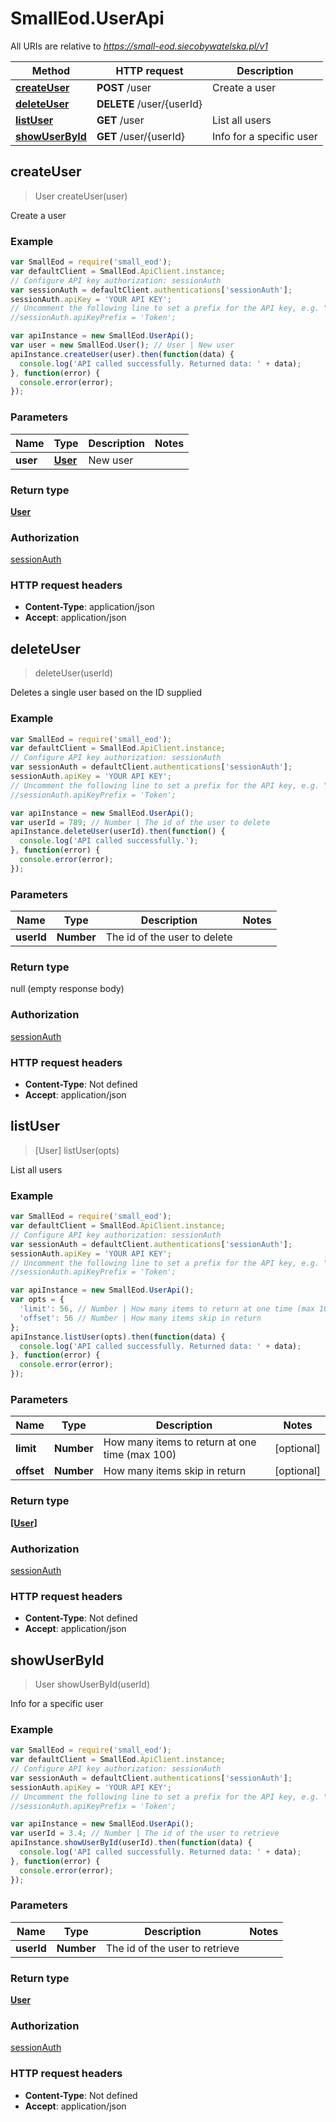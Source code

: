 # SmallEod.UserApi

All URIs are relative to *https://small-eod.siecobywatelska.pl/v1*

Method | HTTP request | Description
------------- | ------------- | -------------
[**createUser**](UserApi.md#createUser) | **POST** /user | Create a user
[**deleteUser**](UserApi.md#deleteUser) | **DELETE** /user/{userId} | 
[**listUser**](UserApi.md#listUser) | **GET** /user | List all users
[**showUserById**](UserApi.md#showUserById) | **GET** /user/{userId} | Info for a specific user



## createUser

> User createUser(user)

Create a user

### Example

```javascript
var SmallEod = require('small_eod');
var defaultClient = SmallEod.ApiClient.instance;
// Configure API key authorization: sessionAuth
var sessionAuth = defaultClient.authentications['sessionAuth'];
sessionAuth.apiKey = 'YOUR API KEY';
// Uncomment the following line to set a prefix for the API key, e.g. "Token" (defaults to null)
//sessionAuth.apiKeyPrefix = 'Token';

var apiInstance = new SmallEod.UserApi();
var user = new SmallEod.User(); // User | New user
apiInstance.createUser(user).then(function(data) {
  console.log('API called successfully. Returned data: ' + data);
}, function(error) {
  console.error(error);
});

```

### Parameters



Name | Type | Description  | Notes
------------- | ------------- | ------------- | -------------
 **user** | [**User**](User.md)| New user | 

### Return type

[**User**](User.md)

### Authorization

[sessionAuth](../README.md#sessionAuth)

### HTTP request headers

- **Content-Type**: application/json
- **Accept**: application/json


## deleteUser

> deleteUser(userId)



Deletes a single user based on the ID supplied

### Example

```javascript
var SmallEod = require('small_eod');
var defaultClient = SmallEod.ApiClient.instance;
// Configure API key authorization: sessionAuth
var sessionAuth = defaultClient.authentications['sessionAuth'];
sessionAuth.apiKey = 'YOUR API KEY';
// Uncomment the following line to set a prefix for the API key, e.g. "Token" (defaults to null)
//sessionAuth.apiKeyPrefix = 'Token';

var apiInstance = new SmallEod.UserApi();
var userId = 789; // Number | The id of the user to delete
apiInstance.deleteUser(userId).then(function() {
  console.log('API called successfully.');
}, function(error) {
  console.error(error);
});

```

### Parameters



Name | Type | Description  | Notes
------------- | ------------- | ------------- | -------------
 **userId** | **Number**| The id of the user to delete | 

### Return type

null (empty response body)

### Authorization

[sessionAuth](../README.md#sessionAuth)

### HTTP request headers

- **Content-Type**: Not defined
- **Accept**: application/json


## listUser

> [User] listUser(opts)

List all users

### Example

```javascript
var SmallEod = require('small_eod');
var defaultClient = SmallEod.ApiClient.instance;
// Configure API key authorization: sessionAuth
var sessionAuth = defaultClient.authentications['sessionAuth'];
sessionAuth.apiKey = 'YOUR API KEY';
// Uncomment the following line to set a prefix for the API key, e.g. "Token" (defaults to null)
//sessionAuth.apiKeyPrefix = 'Token';

var apiInstance = new SmallEod.UserApi();
var opts = {
  'limit': 56, // Number | How many items to return at one time (max 100)
  'offset': 56 // Number | How many items skip in return
};
apiInstance.listUser(opts).then(function(data) {
  console.log('API called successfully. Returned data: ' + data);
}, function(error) {
  console.error(error);
});

```

### Parameters



Name | Type | Description  | Notes
------------- | ------------- | ------------- | -------------
 **limit** | **Number**| How many items to return at one time (max 100) | [optional] 
 **offset** | **Number**| How many items skip in return | [optional] 

### Return type

[**[User]**](User.md)

### Authorization

[sessionAuth](../README.md#sessionAuth)

### HTTP request headers

- **Content-Type**: Not defined
- **Accept**: application/json


## showUserById

> User showUserById(userId)

Info for a specific user

### Example

```javascript
var SmallEod = require('small_eod');
var defaultClient = SmallEod.ApiClient.instance;
// Configure API key authorization: sessionAuth
var sessionAuth = defaultClient.authentications['sessionAuth'];
sessionAuth.apiKey = 'YOUR API KEY';
// Uncomment the following line to set a prefix for the API key, e.g. "Token" (defaults to null)
//sessionAuth.apiKeyPrefix = 'Token';

var apiInstance = new SmallEod.UserApi();
var userId = 3.4; // Number | The id of the user to retrieve
apiInstance.showUserById(userId).then(function(data) {
  console.log('API called successfully. Returned data: ' + data);
}, function(error) {
  console.error(error);
});

```

### Parameters



Name | Type | Description  | Notes
------------- | ------------- | ------------- | -------------
 **userId** | **Number**| The id of the user to retrieve | 

### Return type

[**User**](User.md)

### Authorization

[sessionAuth](../README.md#sessionAuth)

### HTTP request headers

- **Content-Type**: Not defined
- **Accept**: application/json

